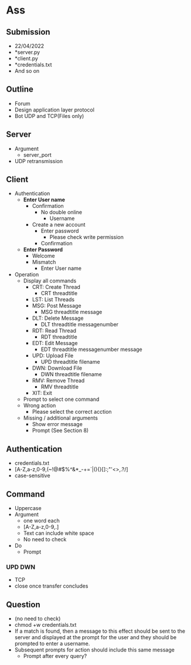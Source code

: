# Ass

## Submission

+ 22/04/2022
+ *server.py
+ *client.py
+ *credentials.txt
+ And so on

## Outline

+ Forum
+ Design application layer protocol
+ Bot UDP and TCP(Files only) 

## Server

+ Argument
  + server_port
+ UDP retransmission

## Client

+ Authentication
  + **Enter User name**
    + Confirmation
      + No double online
        + Username
    + Create a new account
      + Enter password
        + Please check write permission
      + Confirmation
  + **Enter Password**
    + Welcome
    + Mismatch
      + Enter User name
+ Operation
  + Display all commands
    + CRT: Create Thread 
      + CRT threadtitle
    + LST: List Threads 
    + MSG: Post Message 
      + MSG threadtitle message
    + DLT: Delete Message
      + DLT threadtitle messagenumber
    + RDT: Read Thread 
      + RDT threadtitle
    + EDT: Edit Message
      + EDT threadtitle messagenumber message
    + UPD: Upload File
      + UPD threadtitle filename
    + DWN: Download File
      + DWN threadtitle filename
    + RMV: Remove Thread
      + RMV threadtitle
    + XIT: Exit
  + Prompt to select one command
  + Wrong action
    + Please select the correct acction
  + Missing / additional arguments
    + Show error message
    + Prompt (See Section 8)
    

## Authentication

+ credentials.txt
+ [A-Z,a-z,0-9,(~!@#$%^&*_-+=`|\(){}[]:;"'<>,.?/]
+ case-sensitive

## Command

+ Uppercase
+ Argument
  + one word each
  + [A-Z,a-z,0-9,.]
  + Text can include white space
  + No need to check
+ Do
  + Prompt

### UPD DWN

+ TCP
+ close once transfer concludes

## Question

+ (no need to check)
+ chmod +w credentials.txt
+ If a match is found, then a message to this effect should be sent to the server and 
displayed at the prompt for the user and they should be prompted to enter a username.
+ Subsequent prompts for action should include this same message
  + Prompt after every query?